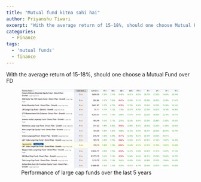 ```yaml
---
title: "Mutual fund kitna sahi hai"
author: Priyanshu Tiwari
excerpt: "With the average return of 15-18%, should one choose Mutual Funds over FD"
categories:
  - Finance
tags:
  - 'mutual funds'
  - finance
---
```


With the average return of 15-18%, should one choose a Mutual Fund over FD

<figure class="align-center">
  <img src="https://github.com/ahampriyanshu/meta/blob/main/blog/mutual-funds.png?raw=true" alt="loading">
  <figcaption>Performance of large cap funds over the last 5 years</figcaption>
</figure> 